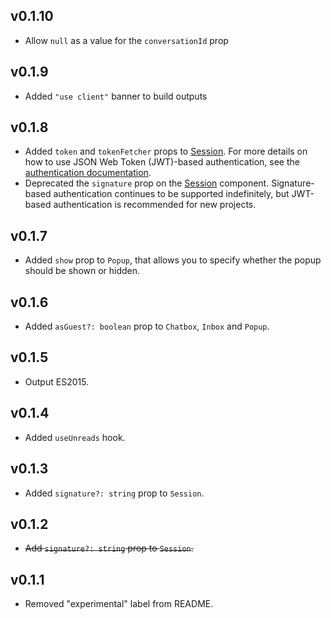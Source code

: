 ## v0.1.10

- Allow `null` as a value for the `conversationId` prop

## v0.1.9

- Added `"use client"` banner to build outputs

## v0.1.8

- Added `token` and `tokenFetcher` props to [Session](https://talkjs.com/docs/Reference/React_Native_SDK/Components/Session/). For more details on how to use JSON Web Token (JWT)-based authentication, see the [authentication documentation](https://talkjs.com/docs/Features/Security_Settings/Authentication/).
- Deprecated the `signature` prop on the [Session](https://talkjs.com/docs/Reference/React_Native_SDK/Components/Session/) component. Signature-based authentication continues to be supported indefinitely, but JWT-based authentication is recommended for new projects.

## v0.1.7

- Added `show` prop to `Popup`, that allows you to specify whether the popup should be shown or hidden.

## v0.1.6

- Added `asGuest?: boolean` prop to `Chatbox`, `Inbox` and `Popup`.

## v0.1.5

- Output ES2015.

## v0.1.4

- Added `useUnreads` hook.


## v0.1.3

- Added `signature?: string` prop to `Session`.

## v0.1.2

- ~~Add `signature?: string` prop to `Session`.~~

## v0.1.1

- Removed "experimental" label from README.